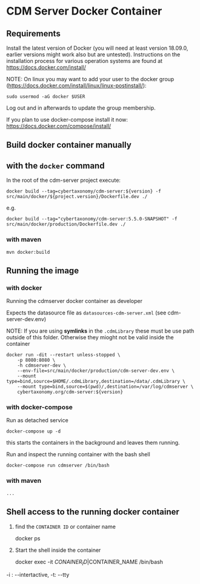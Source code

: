 # CDM Server Docker Container

## Requirements

Install the latest version of Docker (you will need at least version 18.09.0, earlier versions might work also but are untested). Instructions on the installation process for various operation systems are found at https://docs.docker.com/install/

NOTE: On linux you may want to add your user to the docker group (https://docs.docker.com/install/linux/linux-postinstall/):

    sudo usermod -aG docker $USER
    
Log out and in afterwards to update the group membership.

If you plan to use docker-compose install it now: https://docs.docker.com/compose/install/

## Build docker container manually

## with the `docker` command

In the root of the cdm-server project execute:

    docker build --tag=cybertaxonomy/cdm-server:${version} -f src/main/docker/${project.version}/Dockerfile.dev ./

e.g.
  
    docker build --tag="cybertaxonomy/cdm-server:5.5.0-SNAPSHOT" -f src/main/docker/production/Dockerfile.dev ./
    
### with maven

    mvn docker:build

## Running the image 

### with docker

Running the cdmserver docker container as developer

Expects the datasource file as `datasources-cdm-server.xml` (see cdm-server-dev.env)

NOTE: If you are using **symlinks** in the `.cdmLibrary` these must be use path outside of this folder. Otherwise they mioght not be valid inside the container

    docker run -dit --restart unless-stopped \
        -p 8080:8080 \
        -h cdmserver-dev \
        --env-file=src/main/docker/production/cdm-server-dev.env \
        --mount type=bind,source=$HOME/.cdmLibrary,destination=/data/.cdmLibrary \
        --mount type=bind,source=$(pwd)/,destination=/var/log/cdmserver \
        cybertaxonomy.org/cdm-server:${version}
    
### with docker-compose

Run as detached service 

    docker-compose up -d
    
this starts the containers in the background and leaves them running.

Run and inspect the running container with the bash shell

    docker-compose run cdmserver /bin/bash



### with maven

    ...

## Shell access to the running docker container

1. find the `CONTAINER ID` or container name

    docker ps
    
1. Start the shell inside the container

    docker exec -it $CONAINER_ID|$CONTAINER_NAME /bin/bash

-i : --intertactive, -t: --tty
